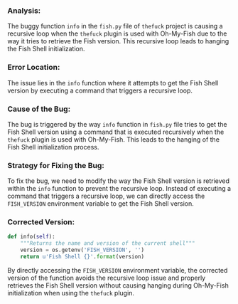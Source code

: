 ### Analysis:
The buggy function `info` in the `fish.py` file of `thefuck` project is causing a recursive loop when the `thefuck` plugin is used with Oh-My-Fish due to the way it tries to retrieve the Fish version. This recursive loop leads to hanging the Fish Shell initialization.

### Error Location:
The issue lies in the `info` function where it attempts to get the Fish Shell version by executing a command that triggers a recursive loop.

### Cause of the Bug:
The bug is triggered by the way `info` function in `fish.py` file tries to get the Fish Shell version using a command that is executed recursively when the `thefuck` plugin is used with Oh-My-Fish. This leads to the hanging of the Fish Shell initialization process.

### Strategy for Fixing the Bug:
To fix the bug, we need to modify the way the Fish Shell version is retrieved within the `info` function to prevent the recursive loop. Instead of executing a command that triggers a recursive loop, we can directly access the `FISH_VERSION` environment variable to get the Fish Shell version.

### Corrected Version:
```python
def info(self):
    """Returns the name and version of the current shell"""
    version = os.getenv('FISH_VERSION', '')
    return u'Fish Shell {}'.format(version)
```

By directly accessing the `FISH_VERSION` environment variable, the corrected version of the function avoids the recursive loop issue and properly retrieves the Fish Shell version without causing hanging during Oh-My-Fish initialization when using the `thefuck` plugin.